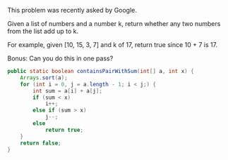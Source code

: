 This problem was recently asked by Google.

Given a list of numbers and a number k, return whether any two numbers from the list add up to k.

For example, given [10, 15, 3, 7] and k of 17, return true since 10 + 7 is 17.

Bonus: Can you do this in one pass?


```java
public static boolean containsPairWithSum(int[] a, int x) {
    Arrays.sort(a);
    for (int i = 0, j = a.length - 1; i < j;) {
        int sum = a[i] + a[j];
        if (sum < x)
            i++;
        else if (sum > x)
            j--;
        else
            return true;
    }
    return false;
}
```